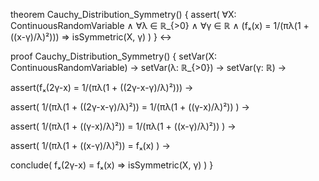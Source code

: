 theorem Cauchy_Distribution_Symmetry() {
  assert(
    ∀X: ContinuousRandomVariable ∧
    ∀λ ∈ ℝ_{>0} ∧
    ∀γ ∈ ℝ ∧
    (fₓ(x) = 1/(πλ(1 + ((x-γ)/λ)²))) ⇒
    isSymmetric(X, γ)
  )
} ↔

proof Cauchy_Distribution_Symmetry() {
  setVar(X: ContinuousRandomVariable) →
  setVar(λ: ℝ_{>0}) →
  setVar(γ: ℝ) →
  
  assert(fₓ(2γ-x) = 1/(πλ(1 + ((2γ-x-γ)/λ)²))) →
  
  assert(
    1/(πλ(1 + ((2γ-x-γ)/λ)²)) = 
    1/(πλ(1 + ((γ-x)/λ)²))
  ) →
  
  assert(
    1/(πλ(1 + ((γ-x)/λ)²)) = 
    1/(πλ(1 + ((x-γ)/λ)²))
  ) →
  
  assert(
    1/(πλ(1 + ((x-γ)/λ)²)) = fₓ(x)
  ) →
  
  conclude(
    fₓ(2γ-x) = fₓ(x) ⇒ isSymmetric(X, γ)
  )
}